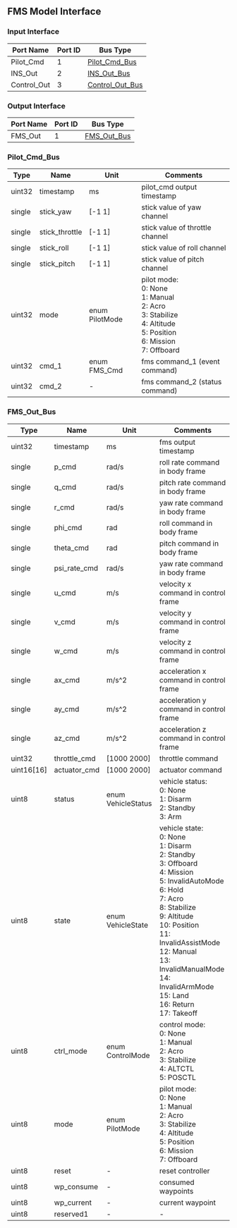 ## FMS Model Interface

### Input Interface

| Port Name   | Port ID | Bus Type        |
| ----------- | ------- | --------------- |
| Pilot_Cmd   | 1       | [Pilot_Cmd_Bus](#Pilot_Cmd_Bus)   |
| INS_Out     | 2       | [INS_Out_Bus](mbd/interface/ins_interface.md#INS_Out_Bus)     |
| Control_Out | 3       | [Control_Out_Bus](mbd/interface/controller_interface.md#Control_Out_Bus) |

### Output Interface

| Port Name | Port ID | Bus Type    |
| --------- | ------- | ----------- |
| FMS_Out   | 1       | [FMS_Out_Bus](#FMS_Out_Bus) |

### Pilot_Cmd_Bus

Type   | Name             | Unit        | Comments
-----  | --------------   | ----------  | ----------------
uint32 | timestamp        | ms          | pilot_cmd output timestamp
single | stick_yaw        | [-1 1]      | stick value of yaw channel
single | stick_throttle   | [-1 1]      | stick value of throttle channel
single | stick_roll       | [-1 1]      | stick value of roll channel
single | stick_pitch      | [-1 1]      | stick value of pitch channel
uint32 | mode             | enum PilotMode | pilot mode:<br>0: None<br>1: Manual<br>2: Acro<br>3: Stabilize<br>4: Altitude<br>5: Position<br>6: Mission<br>7: Offboard
uint32 | cmd_1            | enum FMS_Cmd | fms command_1 (event command)
uint32 | cmd_2            | -           | fms command_2 (status command)

### FMS_Out_Bus

Type   | Name             | Unit        | Comments
-----  | --------------   | ----------  | ----------------
uint32 | timestamp        | ms          | fms output timestamp
single | p_cmd            | rad/s       | roll rate command in body frame
single | q_cmd            | rad/s       | pitch rate command in body frame
single | r_cmd            | rad/s       | yaw rate command in body frame
single | phi_cmd          | rad         | roll command in body frame
single | theta_cmd        | rad         | pitch command in body frame
single | psi_rate_cmd     | rad/s       | yaw rate command in body frame
single | u_cmd            | m/s         | velocity x command in control frame
single | v_cmd            | m/s         | velocity y command in control frame
single | w_cmd            | m/s         | velocity z command in control frame
single | ax_cmd           | m/s^2       | acceleration x command in control frame
single | ay_cmd           | m/s^2       | acceleration y command in control frame
single | az_cmd           | m/s^2       | acceleration z command in control frame
uint32 | throttle_cmd     | [1000 2000] | throttle command
uint16[16] | actuator_cmd | [1000 2000] | actuator command
uint8 | status            | enum VehicleStatus | vehicle status:<br>0: None<br>1: Disarm<br>2: Standby<br>3: Arm 
uint8 | state             | enum VehicleState | vehicle state:<br>0: None<br>1: Disarm<br>2: Standby<br>3: Offboard<br>4: Mission<br>5: InvalidAutoMode<br>6: Hold<br>7: Acro<br>8: Stabilize<br>9: Altitude<br>10: Position<br>11: InvalidAssistMode<br>12: Manual<br>13: InvalidManualMode<br>14: InvalidArmMode<br>15: Land<br>16: Return<br>17: Takeoff
uint8 | ctrl_mode         | enum ControlMode | control mode:<br>0: None<br>1: Manual<br>2: Acro<br>3: Stabilize<br>4: ALTCTL<br>5: POSCTL
uint8  | mode             | enum PilotMode | pilot mode:<br>0: None<br>1: Manual<br>2: Acro<br>3: Stabilize<br>4: Altitude<br>5: Position<br>6: Mission<br>7: Offboard
uint8  | reset            | -           | reset controller
uint8  | wp_consume       | -           | consumed waypoints
uint8  | wp_current       | -           | current waypoint
uint8  | reserved1        | -           | -

